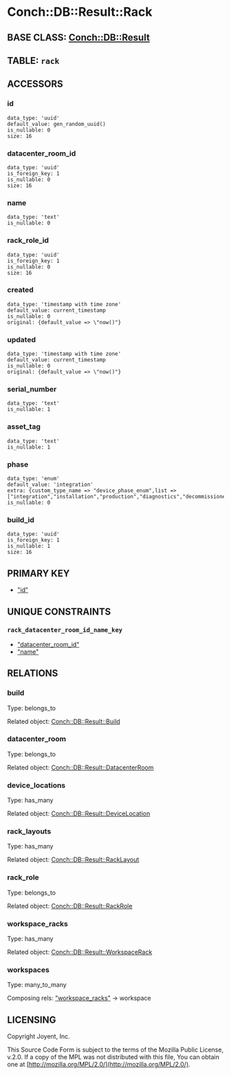 # Conch::DB::Result::Rack

## BASE CLASS: [Conch::DB::Result](../modules/Conch%3A%3ADB%3A%3AResult)

## TABLE: `rack`

## ACCESSORS

### id

```
data_type: 'uuid'
default_value: gen_random_uuid()
is_nullable: 0
size: 16
```

### datacenter\_room\_id

```
data_type: 'uuid'
is_foreign_key: 1
is_nullable: 0
size: 16
```

### name

```
data_type: 'text'
is_nullable: 0
```

### rack\_role\_id

```
data_type: 'uuid'
is_foreign_key: 1
is_nullable: 0
size: 16
```

### created

```
data_type: 'timestamp with time zone'
default_value: current_timestamp
is_nullable: 0
original: {default_value => \"now()"}
```

### updated

```
data_type: 'timestamp with time zone'
default_value: current_timestamp
is_nullable: 0
original: {default_value => \"now()"}
```

### serial\_number

```
data_type: 'text'
is_nullable: 1
```

### asset\_tag

```
data_type: 'text'
is_nullable: 1
```

### phase

```
data_type: 'enum'
default_value: 'integration'
extra: {custom_type_name => "device_phase_enum",list => ["integration","installation","production","diagnostics","decommissioned"]}
is_nullable: 0
```

### build\_id

```
data_type: 'uuid'
is_foreign_key: 1
is_nullable: 1
size: 16
```

## PRIMARY KEY

- ["id"](#id)

## UNIQUE CONSTRAINTS

### `rack_datacenter_room_id_name_key`

- ["datacenter\_room\_id"](#datacenter_room_id)
- ["name"](#name)

## RELATIONS

### build

Type: belongs\_to

Related object: [Conch::DB::Result::Build](../modules/Conch%3A%3ADB%3A%3AResult%3A%3ABuild)

### datacenter\_room

Type: belongs\_to

Related object: [Conch::DB::Result::DatacenterRoom](../modules/Conch%3A%3ADB%3A%3AResult%3A%3ADatacenterRoom)

### device\_locations

Type: has\_many

Related object: [Conch::DB::Result::DeviceLocation](../modules/Conch%3A%3ADB%3A%3AResult%3A%3ADeviceLocation)

### rack\_layouts

Type: has\_many

Related object: [Conch::DB::Result::RackLayout](../modules/Conch%3A%3ADB%3A%3AResult%3A%3ARackLayout)

### rack\_role

Type: belongs\_to

Related object: [Conch::DB::Result::RackRole](../modules/Conch%3A%3ADB%3A%3AResult%3A%3ARackRole)

### workspace\_racks

Type: has\_many

Related object: [Conch::DB::Result::WorkspaceRack](../modules/Conch%3A%3ADB%3A%3AResult%3A%3AWorkspaceRack)

### workspaces

Type: many\_to\_many

Composing rels: ["workspace\_racks"](#workspace_racks) -> workspace

## LICENSING

Copyright Joyent, Inc.

This Source Code Form is subject to the terms of the Mozilla Public License,
v.2.0. If a copy of the MPL was not distributed with this file, You can obtain
one at [http://mozilla.org/MPL/2.0/](http://mozilla.org/MPL/2.0/).
